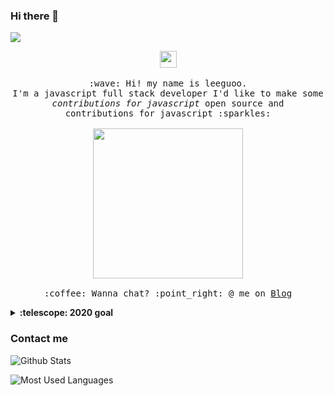 ### Hi there 👋
<a title="Hits" target="_blank" href="https://leeguoo.com"><img src="https://hits.b3log.org/88250/hits.svg"></a>

<p align="center">
  <img src="https://user-images.githubusercontent.com/5679180/79618120-0daffb80-80be-11ea-819e-d2b0fa904d07.gif" width="27px">
  <br><br>
  <samp>
    :wave: Hi! my name is leeguoo.
    <br>I'm a javascript full stack developer
      I'd like to make some <br><em>contributions for javascript</em> open source and
    <br>contributions for javascript :sparkles:<br><br>
    <img src="https://i.imgur.com/kdKhgx6.gif" width="240px" align="center">
    <br><br>:coffee: Wanna chat? :point_right: @ me on <a href="https://leeguooo.com">Blog</a>
  </samp>
</p>

<details>
  <summary><b>:telescope: 2020 goal</b></summary>
  I want to make a little game this year.<br>I'm currently working on a small gameboy game with <a href="https://github.com/tfgrimes">@tfgrimes</a> using <a href="https://github.com/chrismaltby/gb-studio">GBStudio.dev</a>, which is an awesome game creator tool that makes it really easy to design a game if you're primarily focusing on the art and story (like myself). I'm hoping to print this on a cartridge when I'm done so you can actually experience it on a Gameboy!
</details>

### Contact me

![Github Stats](https://github-readme-stats.vercel.app/api?username=leeguooooo&show_icons=true&theme=dark)

![Most Used Languages](https://github-readme-stats.vercel.app/api/top-langs/?username=leeguooooo&theme=dark)
